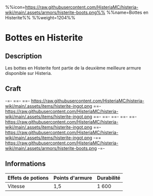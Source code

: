 %%icon=https://raw.githubusercontent.com/HisteriaMC/histeria-wiki/main/.assets/armors/histerite-boots.png%%
%%name=Bottes en Histerite%%
%%weight=1204%%
# Bottes en Histerite

## Description
Les bottes en Histerite font partie de la deuxième meilleure armure disponible sur Histeria.

## Craft
-=-
 ==- 
 ==- https://raw.githubusercontent.com/HisteriaMC/histeria-wiki/main/.assets/items/histerite-ingot.png
 ==- https://raw.githubusercontent.com/HisteriaMC/histeria-wiki/main/.assets/items/histerite-ingot.png
 ==- 
 ==- 
 ==- 
 ==- 
 ==- https://raw.githubusercontent.com/HisteriaMC/histeria-wiki/main/.assets/items/histerite-ingot.png
 ==- https://raw.githubusercontent.com/HisteriaMC/histeria-wiki/main/.assets/items/histerite-ingot.png
 -== https://raw.githubusercontent.com/HisteriaMC/histeria-wiki/main/.assets/armors/histerite-boots.png
-=-

## Informations
| Effets de potions | Points d'armure | Durabilité |
| ----------------- |-----------------|------------|
| Vitesse           | 1,5             | 1 600      |
